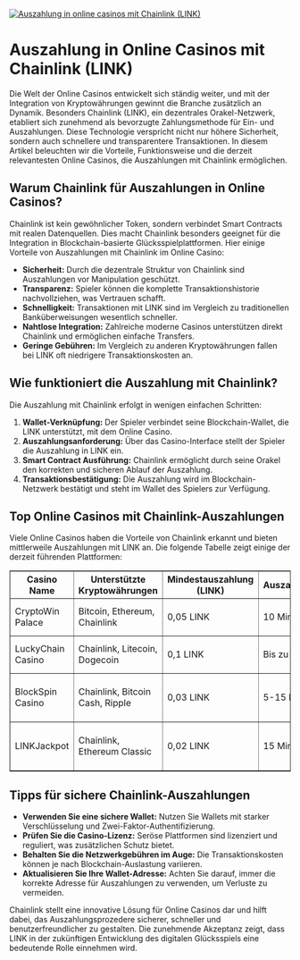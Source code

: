 [![Auszahlung in online casinos mit Chainlink (LINK)](https://123-caf.pages.dev/gitsignup.png)](https://vrmoo.ru/Bt82HjjY)

<h1>Auszahlung in Online Casinos mit Chainlink (LINK)</h1>  <p>Die Welt der Online Casinos entwickelt sich ständig weiter, und mit der Integration von Kryptowährungen gewinnt die Branche zusätzlich an Dynamik. Besonders Chainlink (LINK), ein dezentrales Orakel-Netzwerk, etabliert sich zunehmend als bevorzugte Zahlungsmethode für Ein- und Auszahlungen. Diese Technologie verspricht nicht nur höhere Sicherheit, sondern auch schnellere und transparentere Transaktionen. In diesem Artikel beleuchten wir die Vorteile, Funktionsweise und die derzeit relevantesten Online Casinos, die Auszahlungen mit Chainlink ermöglichen.</p>  <h2>Warum Chainlink für Auszahlungen in Online Casinos?</h2> <p>Chainlink ist kein gewöhnlicher Token, sondern verbindet Smart Contracts mit realen Datenquellen. Dies macht Chainlink besonders geeignet für die Integration in Blockchain-basierte Glücksspielplattformen. Hier einige Vorteile von Auszahlungen mit Chainlink im Online Casino:</p>  <ul>   <li><strong>Sicherheit:</strong> Durch die dezentrale Struktur von Chainlink sind Auszahlungen vor Manipulation geschützt.</li>   <li><strong>Transparenz:</strong> Spieler können die komplette Transaktionshistorie nachvollziehen, was Vertrauen schafft.</li>   <li><strong>Schnelligkeit:</strong> Transaktionen mit LINK sind im Vergleich zu traditionellen Banküberweisungen wesentlich schneller.</li>   <li><strong>Nahtlose Integration:</strong> Zahlreiche moderne Casinos unterstützen direkt Chainlink und ermöglichen einfache Transfers.</li>   <li><strong>Geringe Gebühren:</strong> Im Vergleich zu anderen Kryptowährungen fallen bei LINK oft niedrigere Transaktionskosten an.</li> </ul>  <h2>Wie funktioniert die Auszahlung mit Chainlink?</h2> <p>Die Auszahlung mit Chainlink erfolgt in wenigen einfachen Schritten:</p>  <ol>   <li><strong>Wallet-Verknüpfung:</strong> Der Spieler verbindet seine Blockchain-Wallet, die LINK unterstützt, mit dem Online Casino.</li>   <li><strong>Auszahlungsanforderung:</strong> Über das Casino-Interface stellt der Spieler die Auszahlung in LINK ein.</li>   <li><strong>Smart Contract Ausführung:</strong> Chainlink ermöglicht durch seine Orakel den korrekten und sicheren Ablauf der Auszahlung.</li>   <li><strong>Transaktionsbestätigung:</strong> Die Auszahlung wird im Blockchain-Netzwerk bestätigt und steht im Wallet des Spielers zur Verfügung.</li> </ol>  <h2>Top Online Casinos mit Chainlink-Auszahlungen</h2> <p>Viele Online Casinos haben die Vorteile von Chainlink erkannt und bieten mittlerweile Auszahlungen mit LINK an. Die folgende Tabelle zeigt einige der derzeit führenden Plattformen:</p>  <table border="1" cellspacing="0" cellpadding="6">   <thead>     <tr>       <th>Casino Name</th>       <th>Unterstützte Kryptowährungen</th>       <th>Mindestauszahlung (LINK)</th>       <th>Auszahlungsdauer</th>       <th>Besondere Features</th>     </tr>   </thead>   <tbody>     <tr>       <td>CryptoWin Palace</td>       <td>Bitcoin, Ethereum, Chainlink</td>       <td>0,05 LINK</td>       <td>10 Minuten</td>       <td>Live Dealer, VIP-Programm</td>     </tr>     <tr>       <td>LuckyChain Casino</td>       <td>Chainlink, Litecoin, Dogecoin</td>       <td>0,1 LINK</td>       <td>Bis zu 30 Minuten</td>       <td>Mobiles Spielen, Turniere</td>     </tr>     <tr>       <td>BlockSpin Casino</td>       <td>Chainlink, Bitcoin Cash, Ripple</td>       <td>0,03 LINK</td>       <td>5-15 Minuten</td>       <td>Tägliche Boni, Krypto-Only</td>     </tr>     <tr>       <td>LINKJackpot</td>       <td>Chainlink, Ethereum Classic</td>       <td>0,02 LINK</td>       <td>15 Minuten</td>       <td>Progressive Jackpots, Puzzle-Spiele</td>     </tr>   </tbody> </table>  <h2>Tipps für sichere Chainlink-Auszahlungen</h2> <ul>   <li><strong>Verwenden Sie eine sichere Wallet:</strong> Nutzen Sie Wallets mit starker Verschlüsselung und Zwei-Faktor-Authentifizierung.</li>   <li><strong>Prüfen Sie die Casino-Lizenz:</strong> Seröse Plattformen sind lizenziert und reguliert, was zusätzlichen Schutz bietet.</li>   <li><strong>Behalten Sie die Netzwerkgebühren im Auge:</strong> Die Transaktionskosten können je nach Blockchain-Auslastung variieren.</li>   <li><strong>Aktualisieren Sie Ihre Wallet-Adresse:</strong> Achten Sie darauf, immer die korrekte Adresse für Auszahlungen zu verwenden, um Verluste zu vermeiden.</li> </ul>  <p>Chainlink stellt eine innovative Lösung für Online Casinos dar und hilft dabei, das Auszahlungsprozedere sicherer, schneller und benutzerfreundlicher zu gestalten. Die zunehmende Akzeptanz zeigt, dass LINK in der zukünftigen Entwicklung des digitalen Glücksspiels eine bedeutende Rolle einnehmen wird.</p>